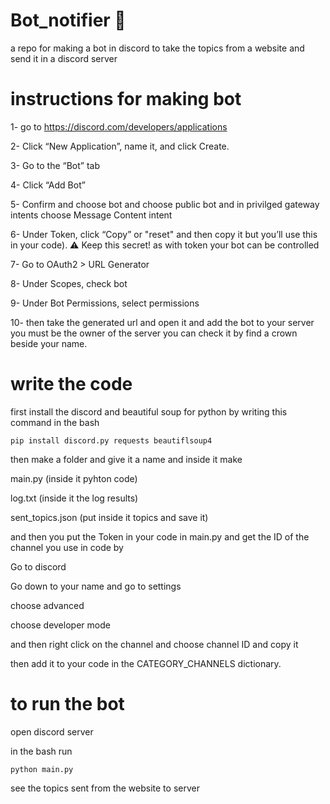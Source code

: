 # Bot_notifier 📢
a repo for making a bot in discord to take the topics from a website and send it in a discord server 
# instructions for making bot
1- go to https://discord.com/developers/applications

2- Click “New Application”, name it, and click Create.

3- Go to the “Bot” tab

4- Click “Add Bot” 

5- Confirm and choose bot and choose public bot and in privilged gateway intents choose Message Content intent

6- Under Token, click “Copy” or "reset" and then copy it but you’ll use this in your code). ⚠️ Keep this secret! as with token your bot can be controlled 

7- Go to OAuth2 > URL Generator

8- Under Scopes, check bot

9- Under Bot Permissions, select permissions

10- then take the generated url and open it and add the bot to your server you must be the owner of the server you can check it by find a crown beside your name.

# write the code 
first install the discord and beautiful soup for python 
by writing this command in the bash

`pip install discord.py requests beautiflsoup4`

then make a folder and give it a name 
and inside it make 

main.py (inside it pyhton code)

log.txt (inside it the log results)

sent_topics.json (put inside it topics and save it)

and then you put the Token in your code in main.py 
and get the ID of the channel you use in code by

Go to discord 

Go down to your name and go to settings

choose advanced 

choose developer mode 

and then right click on the channel and choose channel ID and copy it 

then add it to your code in the CATEGORY_CHANNELS dictionary.


# to run the bot 
open discord server

in the bash run 

`python main.py`

 see the topics sent from the website to server 






